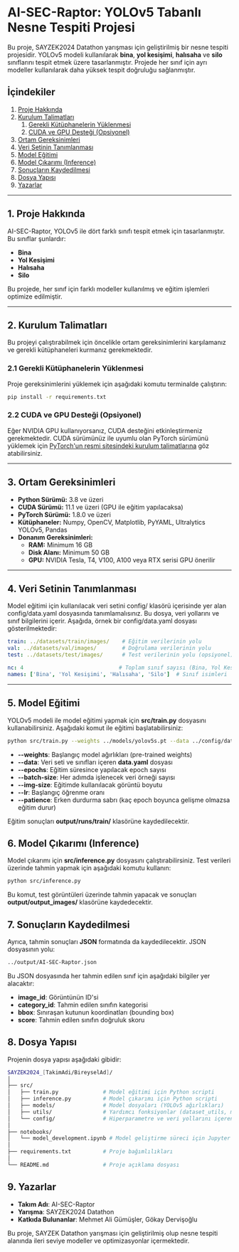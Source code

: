 # AI-SEC-Raptor: YOLOv5 Tabanlı Nesne Tespiti Projesi

Bu proje, SAYZEK2024 Datathon yarışması için geliştirilmiş bir nesne tespiti projesidir. YOLOv5 modeli kullanılarak **bina**, **yol kesişimi**, **halısaha** ve **silo** sınıflarını tespit etmek üzere tasarlanmıştır. Projede her sınıf için ayrı modeller kullanılarak daha yüksek tespit doğruluğu sağlanmıştır.

## İçindekiler
1. [Proje Hakkında](#1-proje-hakkında)
2. [Kurulum Talimatları](#2-kurulum-talimatları)
    1. [Gerekli Kütüphanelerin Yüklenmesi](#21-gerekli-kütüphanelerin-yüklenmesi)
    2. [CUDA ve GPU Desteği (Opsiyonel)](#22-cuda-ve-gpu-desteği-opsiyonel)
3. [Ortam Gereksinimleri](#3-ortam-gereksinimleri)
4. [Veri Setinin Tanımlanması](#4-veri-setinin-tanımlanması)
5. [Model Eğitimi](#5-model-eğitimi)
6. [Model Çıkarımı (Inference)](#6-model-çıkarımı-inference)
7. [Sonuçların Kaydedilmesi](#7-sonuçların-kaydedilmesi)
8. [Dosya Yapısı](#8-dosya-yapısı)
9. [Yazarlar](#9-yazarlar)

---

## 1. Proje Hakkında

AI-SEC-Raptor, YOLOv5 ile dört farklı sınıfı tespit etmek için tasarlanmıştır. Bu sınıflar şunlardır:

- **Bina**
- **Yol Kesişimi**
- **Halısaha**
- **Silo**

Bu projede, her sınıf için farklı modeller kullanılmış ve eğitim işlemleri optimize edilmiştir.

---

## 2. Kurulum Talimatları

Bu projeyi çalıştırabilmek için öncelikle ortam gereksinimlerini karşılamanız ve gerekli kütüphaneleri kurmanız gerekmektedir.

### 2.1 Gerekli Kütüphanelerin Yüklenmesi

Proje gereksinimlerini yüklemek için aşağıdaki komutu terminalde çalıştırın:

```bash
pip install -r requirements.txt

```

### 2.2 CUDA ve GPU Desteği (Opsiyonel)

Eğer NVIDIA GPU kullanıyorsanız, CUDA desteğini etkinleştirmeniz gerekmektedir. CUDA sürümünüz ile uyumlu olan PyTorch sürümünü yüklemek için [PyTorch'un resmi sitesindeki kurulum talimatlarına](https://pytorch.org/get-started/locally/) göz atabilirsiniz.

---

## 3. Ortam Gereksinimleri

- **Python Sürümü:** 3.8 ve üzeri
- **CUDA Sürümü:** 11.1 ve üzeri (GPU ile eğitim yapılacaksa)
- **PyTorch Sürümü:** 1.8.0 ve üzeri
- **Kütüphaneler:** Numpy, OpenCV, Matplotlib, PyYAML, Ultralytics YOLOv5, Pandas
- **Donanım Gereksinimleri:**
  - **RAM:** Minimum 16 GB
  - **Disk Alanı:** Minimum 50 GB
  - **GPU:** NVIDIA Tesla, T4, V100, A100 veya RTX serisi GPU önerilir

---

## 4. Veri Setinin Tanımlanması

Model eğitimi için kullanılacak veri setini config/ klasörü içerisinde yer alan config/data.yaml dosyasında tanımlamalısınız. Bu dosya, veri yollarını ve sınıf bilgilerini içerir. Aşağıda, örnek bir config/data.yaml dosyası gösterilmektedir:

```yaml
train: ../datasets/train/images/    # Eğitim verilerinin yolu
val: ../datasets/val/images/        # Doğrulama verilerinin yolu
test: ../datasets/test/images/      # Test verilerinin yolu (opsiyonel)

nc: 4                              # Toplam sınıf sayısı (Bina, Yol Kesişimi, Halısaha, Silo)
names: ['Bina', 'Yol Kesişimi', 'Halısaha', 'Silo']  # Sınıf isimleri

```

---
## 5. Model Eğitimi

YOLOv5 modeli ile model eğitimi yapmak için **src/train.py** dosyasını kullanabilirsiniz. Aşağıdaki komut ile eğitimi başlatabilirsiniz:

```bash
python src/train.py --weights ../models/yolov5s.pt --data ../config/data.yaml --epochs 300 --batch-size 16 --img-size 640 --lr 0.01 --patience 60

```

*   **--weights**: Başlangıç model ağırlıkları (pre-trained weights)
*   **--data**: Veri seti ve sınıfları içeren **data.yaml** dosyası
*   **--epochs**: Eğitim süresince yapılacak epoch sayısı
*   **--batch-size**: Her adımda işlenecek veri örneği sayısı
*   **--img-size**: Eğitimde kullanılacak görüntü boyutu
*   **--lr**: Başlangıç öğrenme oranı
*   **--patience**: Erken durdurma sabrı (kaç epoch boyunca gelişme olmazsa eğitim durur)

Eğitim sonuçları **output/runs/train/** klasörüne kaydedilecektir.

## 6. Model Çıkarımı (Inference)

Model çıkarımı için **src/inference.py** dosyasını çalıştırabilirsiniz. Test verileri üzerinde tahmin yapmak için aşağıdaki komutu kullanın:

```bash
python src/inference.py

```

Bu komut, test görüntüleri üzerinde tahmin yapacak ve sonuçları **output/output_images/** klasörüne kaydedecektir. 

## 7. Sonuçların Kaydedilmesi


Ayrıca, tahmin sonuçları **JSON** formatında da kaydedilecektir. JSON dosyasının yolu: 

```bash
../output/AI-SEC-Raptor.json

```

Bu JSON dosyasında her tahmin edilen sınıf için aşağıdaki bilgiler yer alacaktır:

- **image_id**: Görüntünün ID'si
- **category_id**: Tahmin edilen sınıfın kategorisi
- **bbox**: Sınıraşan kutunun koordinatları (bounding box)
- **score**: Tahmin edilen sınıfın doğruluk skoru


## 8. Dosya Yapısı

Projenin dosya yapısı aşağıdaki gibidir:

```bash
SAYZEK2024_[TakimAdi/BireyselAd]/
│
├── src/
│   ├── train.py              # Model eğitimi için Python scripti
│   ├── inference.py          # Model çıkarımı için Python scripti
│   ├── models/               # Model dosyaları (YOLOv5 ağırlıkları)
│   ├── utils/                # Yardımcı fonksiyonlar (dataset_utils, metrics, visualization)
│   └── config/               # Hiperparametre ve veri yollarını içeren ayar dosyaları
│
├── notebooks/
│   └── model_development.ipynb # Model geliştirme süreci için Jupyter Notebook
│
├── requirements.txt          # Proje bağımlılıkları
│
└── README.md                 # Proje açıklama dosyası

```

## 9. Yazarlar

- **Takım Adı**: AI-SEC-Raptor
- **Yarışma**: SAYZEK2024 Datathon
- **Katkıda Bulunanlar**: Mehmet Ali Gümüşler, Gökay Dervişoğlu

Bu proje, SAYZEK Datathon yarışması için geliştirilmiş olup nesne tespiti alanında ileri seviye modeller ve optimizasyonlar içermektedir.
